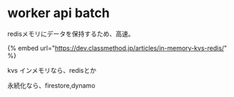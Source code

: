 # worker api batch

redisメモリにデータを保持するため、高速。

{% embed url="https://dev.classmethod.jp/articles/in-memory-kvs-redis/" %}

kvs インメモリなら、redisとか

永続化なら、firestore,dynamo




